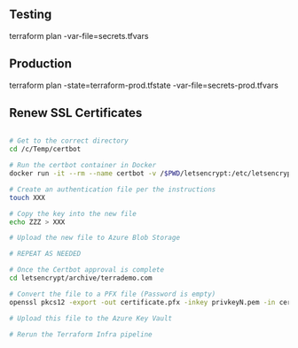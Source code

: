 ## Testing
terraform plan -var-file=secrets.tfvars

## Production
terraform plan -state=terraform-prod.tfstate -var-file=secrets-prod.tfvars

## Renew SSL Certificates

```bash

# Get to the correct directory
cd /c/Temp/certbot

# Run the certbot container in Docker
docker run -it --rm --name certbot -v /$PWD/letsencrypt:/etc/letsencrypt -v /$PWD/lib:/var/lib/letsencrypt certbot/certbot certonly --manual -d terrademo.com -d www.terrademo.com -m chwieder@microsoft.com --no-eff-email --agree-tos --manual-public-ip-logging-ok

# Create an authentication file per the instructions
touch XXX

# Copy the key into the new file
echo ZZZ > XXX

# Upload the new file to Azure Blob Storage

# REPEAT AS NEEDED

# Once the Certbot approval is complete
cd letsencrypt/archive/terrademo.com

# Convert the file to a PFX file (Password is empty)
openssl pkcs12 -export -out certificate.pfx -inkey privkeyN.pem -in certN.pem -certfile chainN.pem

# Upload this file to the Azure Key Vault

# Rerun the Terraform Infra pipeline

```